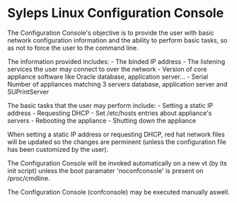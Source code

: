Syleps Linux Configuration Console
===================================

The Configuration Console's objective is to provide the user with basic
network configuration information and the ability to perform basic
tasks, so as not to force the user to the command line.

The information provided includes:
    - The binded IP address
    - The listening services the user may connect to over the network
    - Version of core appliance software like Oracle database, application server...
    - Serial Number of appliances matching 3 servers database, application server and SUPrintServer

The basic tasks that the user may perform include:
    - Setting a static IP address
    - Requesting DHCP
    - Set /etc/hosts entries about appliance's servers
    - Rebooting the appliance
    - Shutting down the appliance

When setting a static IP address or requesting DHCP, red hat network files 
will be updated so the changes are perminent (unless the configuration
file has been customized by the user).

The Configuration Console will be invoked automatically on a new vt (by
its init script) unless the boot paramater 'noconfconsole' is present 
on /proc/cmdline. 

The Configuration Console (confconsole) may be executed manually aswell.

